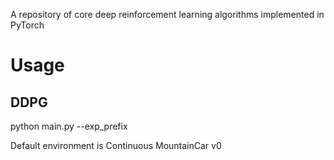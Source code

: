 A repository of core deep reinforcement learning algorithms implemented in PyTorch

# Usage
## DDPG
python main.py --exp_prefix <experiment prefix>

Default environment is Continuous MountainCar v0